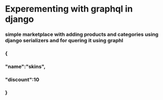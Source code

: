 # Experementing with graphql in django
### simple marketplace with adding products and categories using django serializers and for quering it using graphl


### {
###	"name":"skins",
###	"discount":10
### }
